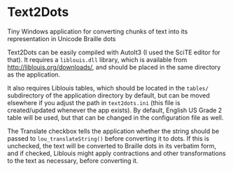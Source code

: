 # Text2Dots
Tiny Windows application for converting chunks of text into its representation in Unicode Braille dots

Text2Dots can be easily compiled with AutoIt3 (I used the SciTE editor for that). It requires a `liblouis.dll` library, which is available from http://liblouis.org/downloads/, and should be placed in the same directory as the application.

It also requires Liblouis tables, which should be located in the `tables/` subdirectory of the application directory by default, but can be moved elsewhere if you adjust the path in `text2dots.ini` (this file is created/updated whenever the app exists). By default, English US Grade 2 table will be used, but that can be changed in the configuration file as well.

The Translate checkbox tells the application whether the string should be passed to `lou_translateString()` before converting it to dots. If this is unchecked, the text will be converted to Braille dots in its verbatim form, and if checked, Liblouis might apply contractions and other transformations to the text as necessary, before converting it.